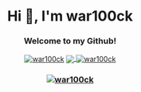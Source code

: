 <h1 align="center">Hi 👋, I'm war100ck</h1>
<h3 align="center">Welcome to my Github!</h3>


<center>
<a href="https://github.com/anuraghazra/github-readme-stats">
<img align="center" src="https://github-readme-streak-stats.herokuapp.com/?user=war100ck&theme=dark" alt="war100ck" /></a>
 
 <a href="https://github.com/anuraghazra/github-readme-stats">
  <img align="center" src="https://github-readme-stats.vercel.app/api/top-langs/?username=war100ck&langs_count=16&theme=dark" />
</a>

<a href="https://github.com/anuraghazra/convoychat">
<img align="center" src="https://github-readme-stats.vercel.app/api?username=war100ck&show_icons=true&theme=dark" alt="war100ck" /></a>
 
</center>
<h3 align="center"> <a href="https://github.com/ryo-ma/github-profile-trophy"><img src="https://github-profile-trophy.vercel.app/?username=war100ck&theme=dark" alt="war100ck" /></a></h3>


